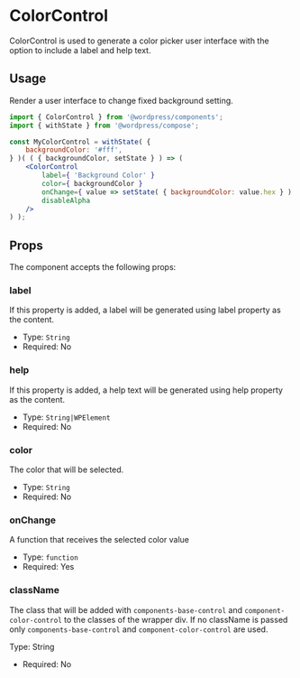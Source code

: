 # ColorControl

ColorControl is used to generate a color picker user interface with the option to include a label and help text.

## Usage

Render a user interface to change fixed background setting.
```jsx
import { ColorControl } from '@wordpress/components';
import { withState } from '@wordpress/compose';

const MyColorControl = withState( {
	backgroundColor: '#fff',
} )( ( { backgroundColor, setState } ) => (
	<ColorControl
		label={ 'Background Color' }
		color={ backgroundColor }
		onChange={ value => setState( { backgroundColor: value.hex } ) }
		disableAlpha
	/>
) );
```

## Props

The component accepts the following props:

### label

If this property is added, a label will be generated using label property as the content.

- Type: `String`
- Required: No

### help

If this property is added, a help text will be generated using help property as the content.

- Type: `String|WPElement`
- Required: No

### color

The color that will be selected.

- Type: `String`
- Required: No

### onChange

A function that receives the selected color value

- Type: `function`
- Required: Yes

### className

The class that will be added with `components-base-control` and `component-color-control` to the classes of the wrapper div. If no className is passed only `components-base-control` and `component-color-control` are used.

Type: String
- Required: No
